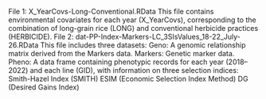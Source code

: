 File 1: X_YearCovs-Long-Conventional.RData
This file contains environmental covariates for each year (X_YearCovs), corresponding to the combination of long-grain rice (LONG) and conventional herbicide practices (HERBICIDE).
File 2: dat-PP-Index-Markers-LC_3SIsValues_18-22_July-26.RData
This file includes three datasets:
Geno: A genomic relationship matrix derived from the Markers data.
Markers: Genetic marker data.
Pheno: A data frame containing phenotypic records for each year (2018–2022) and each line (GID), with information on three selection indices:
Smith-Hazel Index (SMITH)
ESIM (Economic Selection Index Method)
DG (Desired Gains Index)

